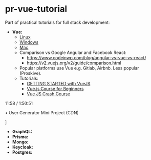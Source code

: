 #  pr-vue-tutorial
Part of practical tutorials for full stack development:

- **Vue:**
  - [Linux](https://github.com/iaBIH/pr-vue-tutorial/blob/main/Ubuntu.md)
  - [Windows]()
  - [Mac]()
  - Comparison vs Google Angular and Facebook React:
    - https://www.codeinwp.com/blog/angular-vs-vue-vs-react/
    - https://v2.vuejs.org/v2/guide/comparison.html
  - Popular platforms use Vue e.g. Gitlab, Airbnb. Less popular (Proskive).  
  - Tutorials:
    - [GETTING STARTED with VueJS](https://academind.com/tutorials/vuejs-learning-the-basics)
    - [Vue.js Course for Beginners](https://www.youtube.com/watch?v=FXpIoQ_rT_c)
    - [Vue JS Crash Course](https://www.youtube.com/watch?v=qZXt1Aom3Cs&t=716s)


11:58 / 1:50:51

•
User Generator Mini Project (CDN)


]
- **GraphQL:**
- **Prisma:**
- **Mongo:**
- **Keycloak:**
- **Postgres:**